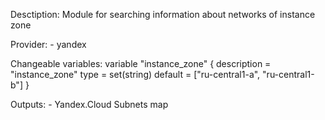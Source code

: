 Desctiption:
	Module for searching information about networks of instance zone
	
Provider:
	- yandex

Changeable variables:
	variable "instance_zone" {
	description = "instance_zone"
	type        = set(string)
	default     = ["ru-central1-a", "ru-central1-b"]
	}

Outputs:
	- Yandex.Cloud Subnets map 

